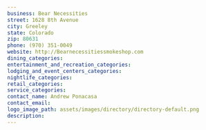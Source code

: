 ```yaml
---
business: Bear Necessities
street: 1628 8th Avenue
city: Greeley
state: Colorado
zip: 80631
phone: (970) 351-0049
website: http://Bearnecessitiessmokeshop.com
dining_categories: 
entertainment_and_recreation_categories: 
lodging_and_event_centers_categories: 
nightlife_categories: 
retail_categories: 
service_categories: 
contact_name: Andrew Ponacasa
contact_email: 
logo_image_path: assets/images/directory/directory-default.png
description: 
---
```

